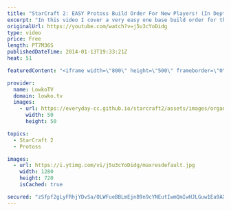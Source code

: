```yaml
---
title: "StarCraft 2: EASY Protoss Build Order For New Players! (In Depth!)"
excerpt: "In this video I cover a very easy one base build order for the Protoss race in StarCraft 2: Heart of the Swarm. The build order is very easy to execute for new players, and only requires a little bit of practice before you can go on the ladder and beat your oponnents.  9 Pylon 12 Gateway 14 Gas Geyser"
originalUrl: https://youtube.com/watch?v=j5u3cYoDidg
type: video
price: Free
length: PT7M36S
publishedDateTime: 2014-01-13T19:33:21Z
heat: 51

featuredContent: "<iframe width=\"800\" height=\"500\" frameborder=\"0\" src=\"https://www.youtube.com/embed/j5u3cYoDidg\" allow=\"accelerometer; autoplay; encrypted-media; gyroscope; picture-in-picture\" allowfullscreen></iframe>"

provider:
  name: LowkoTV
  domain: lowko.tv
  images:
    - url: https://everyday-cc.github.io/starcraft2/assets/images/organizations/lowko.tv-50x50.jpg
      width: 50
      height: 50

topics:
  - StarCraft 2
  - Protoss

images:
  - url: https://i.ytimg.com/vi/j5u3cYoDidg/maxresdefault.jpg
    width: 1280
    height: 720
    isCached: true

secured: "zSfpf2gLyFRhjYDvSa/OLWFueBBLmEjnB9n9cYNEutIwmQmIwHJLGuw1Ea9AXqOjA9qIQ1irR867nZKFDXQLfMp2uNIubBT5TMo2gnkulMVoq8p6mYs1ZRxDREy9xiB4r1hAyARhAZW8Sz2YsodeT9EmddX9FeyGORcKZDVWJESg1DlhayVdqK9JgAwHZ7yltF9SaetSs+UKCtd8CtXccsYt22jD8bksIzZ6i20FHhM6dmrDy7XgB2lWr8GOlzQJhCyae93G7p5VP506gkISGgjkA+zRmZDusOFsUvi8JLeCJ5ohzowdm7GQs0gSTjWj3n52Z1YlnJ4m0BQ9voSjCuMHCqINlmjVld955pvmj9hVQ55gyO9yBiZAAdjTdX39tXN6eTz8GVp6HLVswWaPL+LzCCXo20iQSrpHVpTkQMs573y7Ny28Ax1CjE2U92gU;IYZh1zwok1UE1Smwlr87TA=="
---
```


